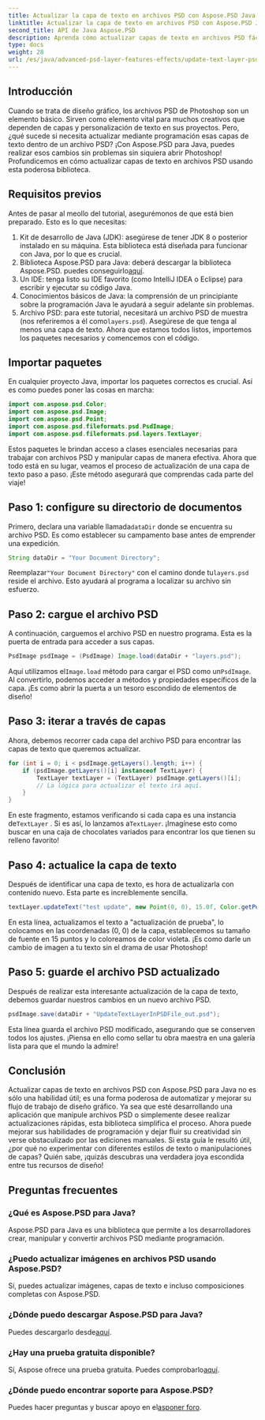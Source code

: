 ```yaml
---
title: Actualizar la capa de texto en archivos PSD con Aspose.PSD Java
linktitle: Actualizar la capa de texto en archivos PSD con Aspose.PSD Java
second_title: API de Java Aspose.PSD
description: Aprenda cómo actualizar capas de texto en archivos PSD fácilmente usando Aspose.PSD para Java. Siga nuestra guía paso a paso para editar texto sin problemas.
type: docs
weight: 28
url: /es/java/advanced-psd-layer-features-effects/update-text-layer-psd-files/
---
```

## Introducción
Cuando se trata de diseño gráfico, los archivos PSD de Photoshop son un elemento básico. Sirven como elemento vital para muchos creativos que dependen de capas y personalización de texto en sus proyectos. Pero, ¿qué sucede si necesita actualizar mediante programación esas capas de texto dentro de un archivo PSD? ¡Con Aspose.PSD para Java, puedes realizar esos cambios sin problemas sin siquiera abrir Photoshop! Profundicemos en cómo actualizar capas de texto en archivos PSD usando esta poderosa biblioteca.
## Requisitos previos
Antes de pasar al meollo del tutorial, asegurémonos de que está bien preparado. Esto es lo que necesitas:
1. Kit de desarrollo de Java (JDK): asegúrese de tener JDK 8 o posterior instalado en su máquina. Esta biblioteca está diseñada para funcionar con Java, por lo que es crucial.
2. Biblioteca Aspose.PSD para Java: deberá descargar la biblioteca Aspose.PSD. puedes conseguirlo[aquí](https://releases.aspose.com/psd/java/). 
3. Un IDE: tenga listo su IDE favorito (como IntelliJ IDEA o Eclipse) para escribir y ejecutar su código Java.
4. Conocimientos básicos de Java: la comprensión de un principiante sobre la programación Java le ayudará a seguir adelante sin problemas.
5.  Archivo PSD: para este tutorial, necesitará un archivo PSD de muestra (nos referiremos a él como`layers.psd`). Asegúrese de que tenga al menos una capa de texto.
Ahora que estamos todos listos, importemos los paquetes necesarios y comencemos con el código.
## Importar paquetes
En cualquier proyecto Java, importar los paquetes correctos es crucial. Así es como puedes poner las cosas en marcha:
```java
import com.aspose.psd.Color;
import com.aspose.psd.Image;
import com.aspose.psd.Point;
import com.aspose.psd.fileformats.psd.PsdImage;
import com.aspose.psd.fileformats.psd.layers.TextLayer;
```
Estos paquetes le brindan acceso a clases esenciales necesarias para trabajar con archivos PSD y manipular capas de manera efectiva.
Ahora que todo está en su lugar, veamos el proceso de actualización de una capa de texto paso a paso. ¡Este método asegurará que comprendas cada parte del viaje!
## Paso 1: configure su directorio de documentos
Primero, declara una variable llamada`dataDir` donde se encuentra su archivo PSD. Es como establecer su campamento base antes de emprender una expedición.
```java
String dataDir = "Your Document Directory";
```
 Reemplazar`"Your Document Directory"` con el camino donde tu`layers.psd` reside el archivo. Esto ayudará al programa a localizar su archivo sin esfuerzo.
## Paso 2: cargue el archivo PSD
A continuación, carguemos el archivo PSD en nuestro programa. Esta es la puerta de entrada para acceder a sus capas.
```java
PsdImage psdImage = (PsdImage) Image.load(dataDir + "layers.psd");
```
 Aquí utilizamos el`Image.load` método para cargar el PSD como un`PsdImage`. Al convertirlo, podemos acceder a métodos y propiedades específicos de la capa. ¡Es como abrir la puerta a un tesoro escondido de elementos de diseño!
## Paso 3: iterar a través de capas
Ahora, debemos recorrer cada capa del archivo PSD para encontrar las capas de texto que queremos actualizar. 
```java
for (int i = 0; i < psdImage.getLayers().length; i++) {
    if (psdImage.getLayers()[i] instanceof TextLayer) {
        TextLayer textLayer = (TextLayer) psdImage.getLayers()[i];
        // La lógica para actualizar el texto irá aquí.
    }
}
```
 En este fragmento, estamos verificando si cada capa es una instancia de`TextLayer` . Si es así, lo lanzamos a`TextLayer`. ¡Imagínese esto como buscar en una caja de chocolates variados para encontrar los que tienen su relleno favorito!
## Paso 4: actualice la capa de texto
Después de identificar una capa de texto, es hora de actualizarla con contenido nuevo. Esta parte es increíblemente sencilla.
```java
textLayer.updateText("test update", new Point(0, 0), 15.0f, Color.getPurple());
```
En esta línea, actualizamos el texto a "actualización de prueba", lo colocamos en las coordenadas (0, 0) de la capa, establecemos su tamaño de fuente en 15 puntos y lo coloreamos de color violeta. ¡Es como darle un cambio de imagen a tu texto sin el drama de usar Photoshop!
## Paso 5: guarde el archivo PSD actualizado
Después de realizar esta interesante actualización de la capa de texto, debemos guardar nuestros cambios en un nuevo archivo PSD. 
```java
psdImage.save(dataDir + "UpdateTextLayerInPSDFile_out.psd");
```
Esta línea guarda el archivo PSD modificado, asegurando que se conserven todos los ajustes. ¡Piensa en ello como sellar tu obra maestra en una galería lista para que el mundo la admire!
## Conclusión
Actualizar capas de texto en archivos PSD con Aspose.PSD para Java no es sólo una habilidad útil; es una forma poderosa de automatizar y mejorar su flujo de trabajo de diseño gráfico. Ya sea que esté desarrollando una aplicación que manipule archivos PSD o simplemente desee realizar actualizaciones rápidas, esta biblioteca simplifica el proceso. Ahora puede mejorar sus habilidades de programación y dejar fluir su creatividad sin verse obstaculizado por las ediciones manuales.
Si esta guía le resultó útil, ¿por qué no experimentar con diferentes estilos de texto o manipulaciones de capas? Quién sabe, ¡quizás descubras una verdadera joya escondida entre tus recursos de diseño!
## Preguntas frecuentes
### ¿Qué es Aspose.PSD para Java?
Aspose.PSD para Java es una biblioteca que permite a los desarrolladores crear, manipular y convertir archivos PSD mediante programación.
### ¿Puedo actualizar imágenes en archivos PSD usando Aspose.PSD?
Sí, puedes actualizar imágenes, capas de texto e incluso composiciones completas con Aspose.PSD.
### ¿Dónde puedo descargar Aspose.PSD para Java?
 Puedes descargarlo desde[aquí](https://releases.aspose.com/psd/java/).
### ¿Hay una prueba gratuita disponible?
 Sí, Aspose ofrece una prueba gratuita. Puedes comprobarlo[aquí](https://releases.aspose.com/).
### ¿Dónde puedo encontrar soporte para Aspose.PSD?
Puedes hacer preguntas y buscar apoyo en el[asponer foro](https://forum.aspose.com/c/psd/34).